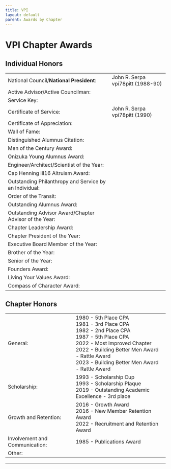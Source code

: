```yaml
---
title: VPI
layout: default
parent: Awards by Chapter
---
```


<link rel="stylesheet" href="{{ '/assets/css/by_chapter.css' | relative_url }}">

# VPI Chapter Awards

## Individual Honors

<table>
<tbody>

<tr>
<td>National Council/<b>National President</b>:</td>
<td>John R. Serpa vpi78pitt (1988-90) 
</td></tr>

<tr>
<td>Active Advisor/Active Councilman:</td>
<td>
</td></tr>

<tr>
<td>Service Key:</td>
<td>
</td></tr>

<tr>
<td>Certificate of Service:</td>
<td>John R. Serpa vpi78pitt (1990) 
</td></tr>

<tr>
<td>Certificate of Appreciation:</td>
<td>
</td></tr>

<tr>
<td>Wall of Fame:</td>
<td>
</td></tr>

<tr>
<td>Distinguished Alumnus Citation:</td>
<td>
</td></tr>

<tr>
<td>Men of the Century Award:</td>
<td> 
</td></tr>

<tr>
<td>Onizuka Young Alumnus Award:</td>
<td>
</td></tr>

<tr>
<td>Engineer/Architect/Scientist of the Year:</td>
<td>
</td></tr>

<tr>
<td>Cap Henning ill16 Altruism Award:</td>
<td>
</td></tr>

<tr>
<td>Outstanding Philanthropy and Service by an Individual:</td>
<td>
</td></tr>

<tr>
<td>Order of the Transit:</td>
<td>
</td></tr>

<tr>
<td>Outstanding Alumnus Award:</td>
<td>
</td></tr>

<tr>
<td>Outstanding Advisor Award/Chapter Advisor of the Year:</td>
<td>
</td></tr>

<tr>
<td>Chapter Leadership Award:</td>
<td>
</td></tr>

<tr>
<td>Chapter President of the Year:</td>
<td>
</td></tr>

<tr>
<td>Executive Board Member of the Year:</td>
<td>
</td></tr>

<tr>
<td>Brother of the Year:</td>
<td>
</td></tr>

<tr>
<td>Senior of the Year:</td>
<td>
</td></tr>

<tr>
<td>Founders Award:</td>
<td>
</td></tr>

<tr>
<td>Living Your Values Award:</td>
<td>
</td></tr>

<tr>
<td>Compass of Character Award:</td>
<td>
</td></tr>

</tbody>
</table>

## Chapter Honors

<table>
<tbody>

<tr>
<td>General:</td>
<td>1980 - 5th Place CPA
<br>1981 - 3rd Place CPA
<br>1982 - 2nd Place CPA
<br>1987 - 5th Place CPA
<br>2022 - Most Improved Chapter
<br>2022 - Building Better Men Award - Rattle Award
<br>2023 - Building Better Men Award - Rattle Award
</td></tr>

<tr>
<td>Scholarship:</td>
<td>1993 - Scholarship Cup
<br>1993 - Scholarship Plaque
<br>2019 - Outstanding Academic Excellence - 3rd place
</td></tr>

<tr>
<td>Growth and Retention:</td>
<td>2016 - Growth Award
<br>2016 - New Member Retention Award
<br>2022 - Recruitment and Retention Award
</td></tr>

<tr>
<td>Involvement and Communication:</td>
<td>1985 - Publications Award
</td></tr>

<tr>
<td>Other:</td>
<td>
</td></tr>

</tbody>
</table>

---
